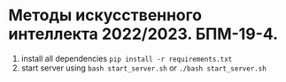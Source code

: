# Методы искусственного интеллекта 2022/2023. БПМ-19-4.

1. install all dependencies `pip install -r requirements.txt`
2. start server using `bash start_server.sh` or `./bash start_server.sh`
